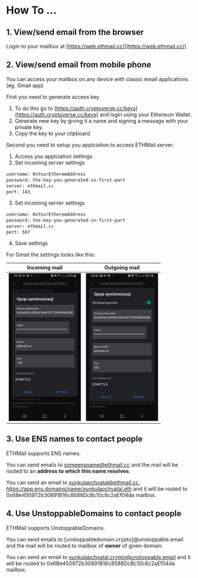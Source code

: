 # How To ...

## 1. View/send email from the browser

Login to your mailbox at [https://web.ethmail.cc/](https://web.ethmail.cc/)

## 2. View/send email from mobile phone

You can access your mailbox on any device with classic email applications (eg. Gmail app)

First you need to generate access key.

1. To do this go to [https://auth.cryptoverse.cc/keys](https://auth.cryptoverse.cc/keys) and login using your Ethereum Wallet.
2. Generate new key by giving it a name and signing a message with your private key.
3. Copy the key to your clipboard

Second you need to setup you applciation to access ETHMail server.

1. Access you applciation settings
2. Set incoming server settings

```
username: 0xYourEtheremAddress
password: the-key-you-generated-in-first-part
server: ethmail.cc
port: 143
```

3. Set incoming server settings

```
username: 0xYourEtheremAddress
password: the-key-you-generated-in-first-part
server: ethmail.cc
port: 587
```

4. Save settings

For Gmail the settings looks like this:

| Incoming mail                                  | Outgoing mail                                   |
| ---------------------------------------------- | ----------------------------------------------- |
| ![---](/images/gmail.in.a.jpg "Incoming mail") | ![---](/images/gmail.out.a.jpg "Outgoing mail") |

## 3. Use ENS names to contact people

ETHMail supports ENS names.

You can send emails to someensname@ethmail.cc and the mail will be routed to an **address to which this name resolves**.

You can send an email to [xunkulapchvatal@ethmail.cc](mailto:xunkulapchvatal@ethmail.cc), https://app.ens.domains/name/xunkulapchvatal.eth and it will be routed to 0x6Be450972b30891B16c8588DcBc10c8c2aEf04da mailbox.

## 4. Use UnstoppableDomains to contact people

ETHMail supports UnstoppableDomains.

You can send emails to \[unstoppabledomain.crypto\]@unstoppable.email and the mail will be routed to mailbox of **owner** of given domain.

You can send an email to [xunkulapchvatal.crypto@unstoppable.email](mailto:xunkulapchvatal.crypto@unstoppable.email) and it will be routed to 0x6Be450972b30891B16c8588DcBc10c8c2aEf04da mailbox.
